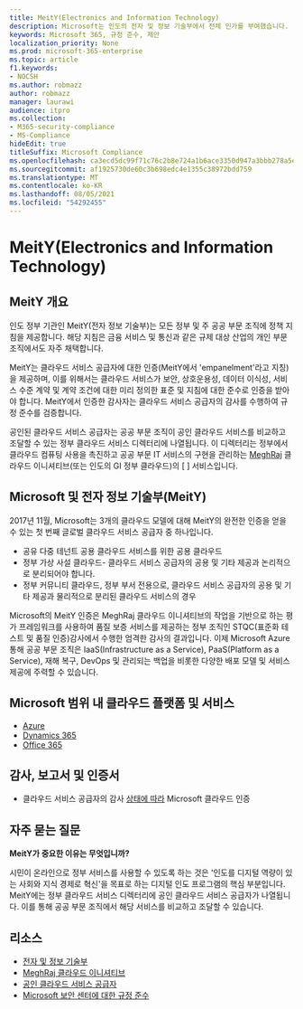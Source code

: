 ```yaml
---
title: MeitY(Electronics and Information Technology)
description: Microsoft는 인도의 전자 및 정보 기술부에서 전체 인가를 부여했습니다.
keywords: Microsoft 365, 규정 준수, 제안
localization_priority: None
ms.prod: microsoft-365-enterprise
ms.topic: article
f1.keywords:
- NOCSH
ms.author: robmazz
author: robmazz
manager: laurawi
audience: itpro
ms.collection:
- M365-security-compliance
- MS-Compliance
hideEdit: true
titleSuffix: Microsoft Compliance
ms.openlocfilehash: ca3ecd5dc99f71c76c2b8e724a1b6ace3350d947a3bbb278a5ec6ab00c13fe7d
ms.sourcegitcommit: af1925730de60c3b698edc4e1355c38972bdd759
ms.translationtype: MT
ms.contentlocale: ko-KR
ms.lasthandoff: 08/05/2021
ms.locfileid: "54292455"
---
```

# <a name="ministry-of-electronics-and-information-technology-meity"></a>MeitY(Electronics and Information Technology)

## <a name="meity-overview"></a>MeitY 개요

인도 정부 기관인 MeitY(전자 정보 기술부)는 모든 정부 및 주 공공 부문 조직에 정책 지침을 제공합니다. 해당 지침은 금융 서비스 및 통신과 같은 규제 대상 산업의 개인 부문 조직에서도 자주 채택합니다.

MeitY는 클라우드 서비스 공급자에 대한 인증(MeitY에서 'empanelment'라고 지칭)을 제공하며, 이를 위해서는 클라우드 서비스가 보안, 상호운용성, 데이터 이식성, 서비스 수준 계약 및 계약 조건에 대한 미리 정의한 표준 및 지침에 대한 준수로 인증을 받아야 합니다. MeitY에서 인증한 감사자는 클라우드 서비스 공급자의 감사를 수행하여 규정 준수를 검증합니다.

공인된 클라우드 서비스 공급자는 공공 부문 조직이 공인 클라우드 서비스를 비교하고 조달할 수 있는 정부 클라우드 서비스 디렉터리에 나열됩니다. 이 디렉터리는 정부에서 클라우드 컴퓨팅 사용을 촉진하고 공공 부문 IT 서비스의 구현을 관리하는 [MeghRaj](https://meity.gov.in/content/gi-cloud-meghraj) 클라우드 이니셔티브(또는 인도의 GI 정부 클라우드)의 \[ \] 서비스입니다.

## <a name="microsoft-and-ministry-of-electronics-and-information-technology-meity"></a>Microsoft 및 전자 정보 기술부(MeitY)

2017년 11월, Microsoft는 3개의 클라우드 모델에 대해 MeitY의 완전한 인증을 얻을 수 있는 첫 번째 글로벌 클라우드 서비스 공급자 중 하나입니다.

- 공유 다중 테넌트 공용 클라우드 서비스를 위한 공용 클라우드
- 정부 가상 사설 클라우드- 클라우드 서비스 공급자의 공용 및 기타 제공과 논리적으로 분리되어야 합니다.
- 정부 커뮤니티 클라우드, 정부 부서 전용으로, 클라우드 서비스 공급자의 공용 및 기타 제공과 물리적으로 분리된 클라우드 서비스의 경우

Microsoft의 MeitY 인증은 MeghRaj 클라우드 이니셔티브의 작업을 기반으로 하는 평가 프레임워크를 사용하여 품질 보증 서비스를 제공하는 정부 조직인 STQC(표준화 테스트 및 품질 인증)감사에서 수행한 엄격한 감사의 결과입니다. 이제 Microsoft Azure 통해 공공 부문 조직은 IaaS(Infrastructure as a Service), PaaS(Platform as a Service), 재해 복구, DevOps 및 관리되는 백업을 비롯한 다양한 배포 모델 및 서비스 제공에 주력할 수 있습니다.

## <a name="microsoft-in-scope-cloud-platforms--services"></a>Microsoft 범위 내 클라우드 플랫폼 및 서비스

- [Azure](https://aka.ms/AzureCompliance)
- [Dynamics 365](https://aka.ms/d365-compliance-list)
- [Office 365](https://aka.ms/Office365ComplianceOfferings)

## <a name="audits-reports-and-certificates"></a>감사, 보고서 및 인증서

- 클라우드 서비스 공급자의 감사 [상태에 따라](https://meity.gov.in/content/gi-cloud-meghraj) Microsoft 클라우드 인증

## <a name="frequently-asked-questions"></a>자주 묻는 질문

**MeitY가 중요한 이유는 무엇입니까?**

시민이 온라인으로 정부 서비스를 사용할 수 있도록 하는 것은 '인도를 디지털 역량이 있는 사회와 지식 경제로 혁신'을 목표로 하는 디지털 인도 프로그램의 핵심 부분입니다. MeitY에는 정부 클라우드 서비스 디렉터리에 공인 클라우드 서비스 공급자가 나열됩니다. 이를 통해 공공 부문 조직에서 해당 서비스를 비교하고 조달할 수 있습니다.

## <a name="resources"></a>리소스

- [전자 및 정보 기술부](https://meity.gov.in/)
- [MeghRaj 클라우드 이니셔티브](https://meity.gov.in/content/gi-cloud-meghraj)
- [공인 클라우드 서비스 공급자](https://meity.gov.in/content/gi-cloud-meghraj)
- [Microsoft 보안 센터에 대한 규정 준수](https://www.microsoft.com/trust-center/compliance/compliance-overview)
